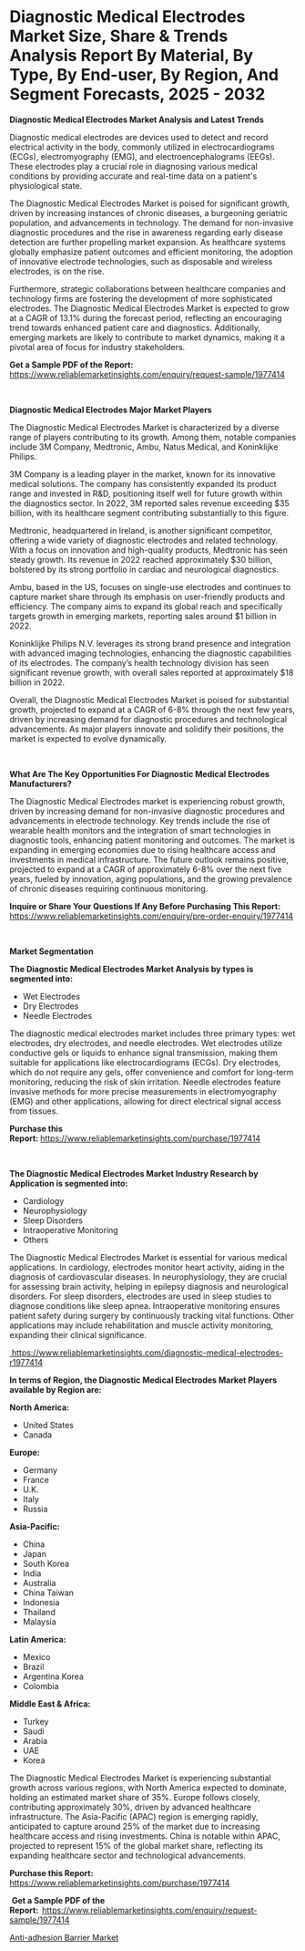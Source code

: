 <p><h1>Diagnostic Medical Electrodes Market Size, Share & Trends Analysis Report By Material, By Type, By End-user, By Region, And Segment Forecasts, 2025 - 2032</h1></p><p><strong>Diagnostic Medical Electrodes Market Analysis and Latest Trends</strong></p>
<p><p>Diagnostic medical electrodes are devices used to detect and record electrical activity in the body, commonly utilized in electrocardiograms (ECGs), electromyography (EMG), and electroencephalograms (EEGs). These electrodes play a crucial role in diagnosing various medical conditions by providing accurate and real-time data on a patient's physiological state.</p><p>The Diagnostic Medical Electrodes Market is poised for significant growth, driven by increasing instances of chronic diseases, a burgeoning geriatric population, and advancements in technology. The demand for non-invasive diagnostic procedures and the rise in awareness regarding early disease detection are further propelling market expansion. As healthcare systems globally emphasize patient outcomes and efficient monitoring, the adoption of innovative electrode technologies, such as disposable and wireless electrodes, is on the rise.</p><p>Furthermore, strategic collaborations between healthcare companies and technology firms are fostering the development of more sophisticated electrodes. The Diagnostic Medical Electrodes Market is expected to grow at a CAGR of 13.1% during the forecast period, reflecting an encouraging trend towards enhanced patient care and diagnostics. Additionally, emerging markets are likely to contribute to market dynamics, making it a pivotal area of focus for industry stakeholders.</p></p>
<p><strong>Get a Sample PDF of the Report:&nbsp;</strong> <a href="https://www.reliablemarketinsights.com/enquiry/request-sample/1977414?utm_campaign=2933&utm_medium=2&utm_source=Github&utm_content=ia&utm_term=05032025&utm_id=diagnostic-medical-electrodes">https://www.reliablemarketinsights.com/enquiry/request-sample/1977414</a></p>
<p>&nbsp;</p>
<p><strong>Diagnostic Medical Electrodes Major Market Players</strong></p>
<p><p>The Diagnostic Medical Electrodes Market is characterized by a diverse range of players contributing to its growth. Among them, notable companies include 3M Company, Medtronic, Ambu, Natus Medical, and Koninklijke Philips.</p><p>3M Company is a leading player in the market, known for its innovative medical solutions. The company has consistently expanded its product range and invested in R&D, positioning itself well for future growth within the diagnostics sector. In 2022, 3M reported sales revenue exceeding $35 billion, with its healthcare segment contributing substantially to this figure.</p><p>Medtronic, headquartered in Ireland, is another significant competitor, offering a wide variety of diagnostic electrodes and related technology. With a focus on innovation and high-quality products, Medtronic has seen steady growth. Its revenue in 2022 reached approximately $30 billion, bolstered by its strong portfolio in cardiac and neurological diagnostics.</p><p>Ambu, based in the US, focuses on single-use electrodes and continues to capture market share through its emphasis on user-friendly products and efficiency. The company aims to expand its global reach and specifically targets growth in emerging markets, reporting sales around $1 billion in 2022.</p><p>Koninklijke Philips N.V. leverages its strong brand presence and integration with advanced imaging technologies, enhancing the diagnostic capabilities of its electrodes. The company’s health technology division has seen significant revenue growth, with overall sales reported at approximately $18 billion in 2022.</p><p>Overall, the Diagnostic Medical Electrodes Market is poised for substantial growth, projected to expand at a CAGR of 6-8% through the next few years, driven by increasing demand for diagnostic procedures and technological advancements. As major players innovate and solidify their positions, the market is expected to evolve dynamically.</p></p>
<p>&nbsp;</p>
<p><strong>What Are The Key Opportunities For Diagnostic Medical Electrodes Manufacturers?</strong></p>
<p><p>The Diagnostic Medical Electrodes market is experiencing robust growth, driven by increasing demand for non-invasive diagnostic procedures and advancements in electrode technology. Key trends include the rise of wearable health monitors and the integration of smart technologies in diagnostic tools, enhancing patient monitoring and outcomes. The market is expanding in emerging economies due to rising healthcare access and investments in medical infrastructure. The future outlook remains positive, projected to expand at a CAGR of approximately 6-8% over the next five years, fueled by innovation, aging populations, and the growing prevalence of chronic diseases requiring continuous monitoring.</p></p>
<p><strong>Inquire or Share Your Questions If Any Before Purchasing This Report:</strong> <a href="https://www.reliablemarketinsights.com/enquiry/pre-order-enquiry/1977414?utm_campaign=2933&utm_medium=2&utm_source=Github&utm_content=ia&utm_term=05032025&utm_id=diagnostic-medical-electrodes">https://www.reliablemarketinsights.com/enquiry/pre-order-enquiry/1977414</a></p>
<p>&nbsp;</p>
<p><strong>Market Segmentation</strong></p>
<p><strong>The Diagnostic Medical Electrodes Market Analysis by types is segmented into:</strong></p>
<p><ul><li>Wet Electrodes</li><li>Dry Electrodes</li><li>Needle Electrodes</li></ul></p>
<p><p>The diagnostic medical electrodes market includes three primary types: wet electrodes, dry electrodes, and needle electrodes. Wet electrodes utilize conductive gels or liquids to enhance signal transmission, making them suitable for applications like electrocardiograms (ECGs). Dry electrodes, which do not require any gels, offer convenience and comfort for long-term monitoring, reducing the risk of skin irritation. Needle electrodes feature invasive methods for more precise measurements in electromyography (EMG) and other applications, allowing for direct electrical signal access from tissues.</p></p>
<p><strong>Purchase this Report:&nbsp;</strong><a href="https://www.reliablemarketinsights.com/purchase/1977414?utm_campaign=2933&utm_medium=2&utm_source=Github&utm_content=ia&utm_term=05032025&utm_id=diagnostic-medical-electrodes">https://www.reliablemarketinsights.com/purchase/1977414</a></p>
<p>&nbsp;</p>
<p><strong>The Diagnostic Medical Electrodes Market Industry Research by Application is segmented into:</strong></p>
<p><ul><li>Cardiology</li><li>Neurophysiology</li><li>Sleep Disorders</li><li>Intraoperative Monitoring</li><li>Others</li></ul></p>
<p><p>The Diagnostic Medical Electrodes Market is essential for various medical applications. In cardiology, electrodes monitor heart activity, aiding in the diagnosis of cardiovascular diseases. In neurophysiology, they are crucial for assessing brain activity, helping in epilepsy diagnosis and neurological disorders. For sleep disorders, electrodes are used in sleep studies to diagnose conditions like sleep apnea. Intraoperative monitoring ensures patient safety during surgery by continuously tracking vital functions. Other applications may include rehabilitation and muscle activity monitoring, expanding their clinical significance.</p></p>
<p><a href="https://www.reliablemarketinsights.com/diagnostic-medical-electrodes-r1977414?utm_campaign=2933&utm_medium=2&utm_source=Github&utm_content=ia&utm_term=05032025&utm_id=diagnostic-medical-electrodes">&nbsp;https://www.reliablemarketinsights.com/diagnostic-medical-electrodes-r1977414</a></p>
<p><strong>In terms of Region, the Diagnostic Medical Electrodes Market Players available by Region are:</strong></p>
<p>
    <p> <strong> North America: </strong>
        <ul>
            <li>United States</li>
            <li>Canada</li>
        </ul>
        </p> 
    <p> <strong> Europe: </strong>
        <ul>
            <li>Germany</li>
            <li>France</li>
            <li>U.K.</li>
            <li>Italy</li>
            <li>Russia</li>
        </ul>
        </p> 
    <p> <strong> Asia-Pacific: </strong>
        <ul>
            <li>China</li>
            <li>Japan</li>
            <li>South Korea</li>
            <li>India</li>
            <li>Australia</li>
            <li>China Taiwan</li>
            <li>Indonesia</li>
            <li>Thailand</li>
            <li>Malaysia</li>
        </ul>
        </p> 
    <p> <strong> Latin America: </strong>
        <ul>
            <li>Mexico</li>
            <li>Brazil</li>
            <li>Argentina Korea</li>
            <li>Colombia</li>
        </ul>
        </p> 
    <p> <strong> Middle East & Africa: </strong>
        <ul>
            <li>Turkey</li>
            <li>Saudi</li>
            <li>Arabia</li>
            <li>UAE</li>
            <li>Korea</li>
        </ul>
    </p>
    </p>
<p><p>The Diagnostic Medical Electrodes Market is experiencing substantial growth across various regions, with North America expected to dominate, holding an estimated market share of 35%. Europe follows closely, contributing approximately 30%, driven by advanced healthcare infrastructure. The Asia-Pacific (APAC) region is emerging rapidly, anticipated to capture around 25% of the market due to increasing healthcare access and rising investments. China is notable within APAC, projected to represent 15% of the global market share, reflecting its expanding healthcare sector and technological advancements.</p></p>
<p><strong>Purchase this Report: </strong><a href="https://www.reliablemarketinsights.com/purchase/1977414?utm_campaign=2933&utm_medium=2&utm_source=Github&utm_content=ia&utm_term=05032025&utm_id=diagnostic-medical-electrodes">https://www.reliablemarketinsights.com/purchase/1977414</a></p>
<p>&nbsp;<strong>Get a Sample PDF of the Report:&nbsp;&nbsp;</strong><a href="https://www.reliablemarketinsights.com/enquiry/request-sample/1977414?utm_campaign=2933&utm_medium=2&utm_source=Github&utm_content=ia&utm_term=05032025&utm_id=diagnostic-medical-electrodes">https://www.reliablemarketinsights.com/enquiry/request-sample/1977414</a></p>
<p><strong></strong></p>
<p><p><a href="https://github.com/ziogaskangui96/Market-Research-Report-List-1/blob/main/anti-adhesion-barrier-market.md?utm_campaign=2933&utm_medium=2&utm_source=Github&utm_content=ia&utm_term=05032025&utm_id=diagnostic-medical-electrodes">Anti-adhesion Barrier Market</a></p></p>